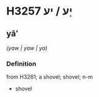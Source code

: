 # H3257 יָע / יע

## yâʻ

_(yaw | yaw | ya)_

### Definition

from H3261; a shovel; shovel; n-m

- shovel
